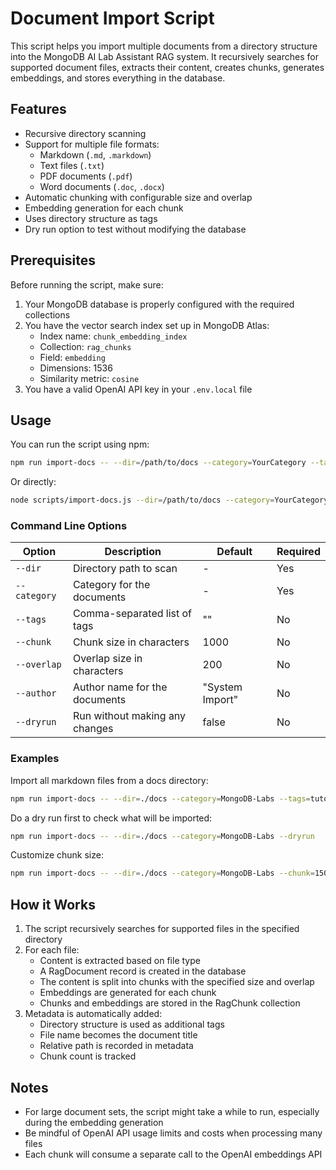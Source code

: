 # Document Import Script

This script helps you import multiple documents from a directory structure into the MongoDB AI Lab Assistant RAG system. It recursively searches for supported document files, extracts their content, creates chunks, generates embeddings, and stores everything in the database.

## Features

- Recursive directory scanning
- Support for multiple file formats:
  - Markdown (`.md`, `.markdown`)
  - Text files (`.txt`)
  - PDF documents (`.pdf`)
  - Word documents (`.doc`, `.docx`)
- Automatic chunking with configurable size and overlap
- Embedding generation for each chunk
- Uses directory structure as tags
- Dry run option to test without modifying the database

## Prerequisites

Before running the script, make sure:

1. Your MongoDB database is properly configured with the required collections
2. You have the vector search index set up in MongoDB Atlas:
   - Index name: `chunk_embedding_index`
   - Collection: `rag_chunks`
   - Field: `embedding`
   - Dimensions: 1536
   - Similarity metric: `cosine`
3. You have a valid OpenAI API key in your `.env.local` file

## Usage

You can run the script using npm:

```bash
npm run import-docs -- --dir=/path/to/docs --category=YourCategory --tags=tag1,tag2
```

Or directly:

```bash
node scripts/import-docs.js --dir=/path/to/docs --category=YourCategory
```

### Command Line Options

| Option       | Description                              | Default        | Required |
|--------------|------------------------------------------|----------------|----------|
| `--dir`      | Directory path to scan                   | -              | Yes      |
| `--category` | Category for the documents               | -              | Yes      |
| `--tags`     | Comma-separated list of tags             | ""             | No       |
| `--chunk`    | Chunk size in characters                 | 1000           | No       |
| `--overlap`  | Overlap size in characters               | 200            | No       |
| `--author`   | Author name for the documents            | "System Import"| No       |
| `--dryrun`   | Run without making any changes           | false          | No       |

### Examples

Import all markdown files from a docs directory:
```bash
npm run import-docs -- --dir=./docs --category=MongoDB-Labs --tags=tutorials,docs
```

Do a dry run first to check what will be imported:
```bash
npm run import-docs -- --dir=./docs --category=MongoDB-Labs --dryrun
```

Customize chunk size:
```bash
npm run import-docs -- --dir=./docs --category=MongoDB-Labs --chunk=1500 --overlap=300
```

## How it Works

1. The script recursively searches for supported files in the specified directory
2. For each file:
   - Content is extracted based on file type
   - A RagDocument record is created in the database
   - The content is split into chunks with the specified size and overlap
   - Embeddings are generated for each chunk
   - Chunks and embeddings are stored in the RagChunk collection
3. Metadata is automatically added:
   - Directory structure is used as additional tags
   - File name becomes the document title
   - Relative path is recorded in metadata
   - Chunk count is tracked

## Notes

- For large document sets, the script might take a while to run, especially during the embedding generation
- Be mindful of OpenAI API usage limits and costs when processing many files
- Each chunk will consume a separate call to the OpenAI embeddings API